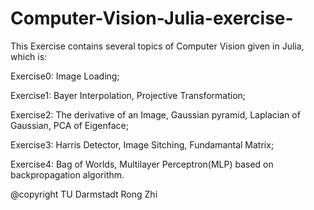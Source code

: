 # Computer-Vision-Julia-exercise-

This Exercise contains several topics of Computer Vision given in Julia, which is:

Exercise0: Image Loading;

Exercise1: Bayer Interpolation, Projective Transformation;

Exercise2: The derivative of an Image, Gaussian pyramid, Laplacian of Gaussian, PCA of Eigenface;

Exercise3: Harris Detector, Image Sitching, Fundamantal Matrix;

Exercise4: Bag of Worlds, Multilayer Perceptron(MLP) based on backpropagation algorithm. 

@copyright TU Darmstadt Rong Zhi

